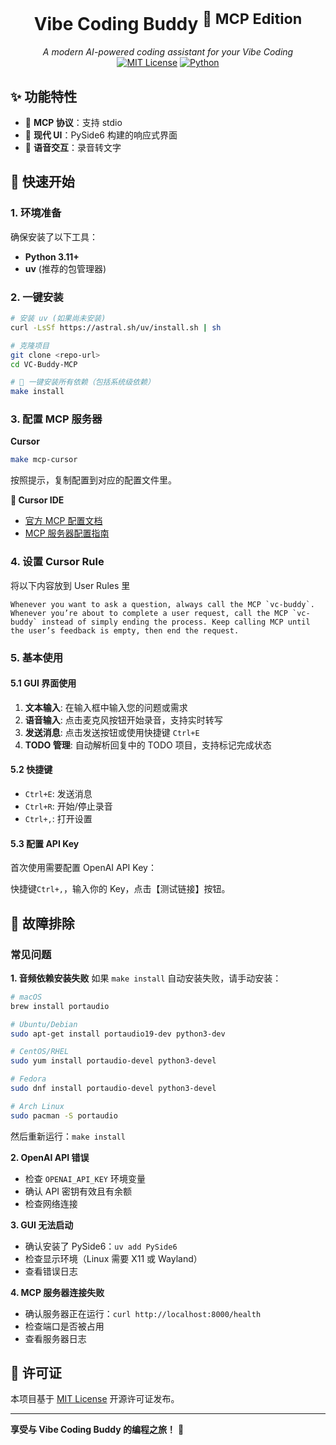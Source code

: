 <h1 align="center">Vibe Coding Buddy <sup>🚀 MCP Edition</sup></h1>
<p align="center">
  <em>A modern AI-powered coding assistant for your Vibe Coding</em><br>
  <a href="LICENSE"><img alt="MIT License" src="https://img.shields.io/badge/license-MIT-blue.svg"/></a>
  <a href="#"><img alt="Python" src="https://img.shields.io/badge/python-3.11%2B-yellow.svg"/></a>
  <!-- <a href="#"><img alt="CI" src="https://github.com/kun/vc-buddy/actions/workflows/ci.yml/badge.svg"/></a> -->
</p>

## ✨ 功能特性

- 🔄 **MCP 协议**：支持 stdio 
- 🎨 **现代 UI**：PySide6 构建的响应式界面
- 🎤 **语音交互**：录音转文字

## 🚀 快速开始

### 1. 环境准备

确保安装了以下工具：
- **Python 3.11+**
- **uv** (推荐的包管理器)

### 2. 一键安装

```bash
# 安装 uv (如果尚未安装)
curl -LsSf https://astral.sh/uv/install.sh | sh

# 克隆项目
git clone <repo-url>
cd VC-Buddy-MCP

# 🎉 一键安装所有依赖（包括系统级依赖）
make install
```

### 3. 配置 MCP 服务器

**Cursor**
```bash
make mcp-cursor
```
按照提示，复制配置到对应的配置文件里。

**🔧 Cursor IDE**
- [官方 MCP 配置文档](https://docs.cursor.com/context/model-context-protocol)
- [MCP 服务器配置指南](https://docs.cursor.com/guides/advanced/working-with-documentation)

### 4. 设置 Cursor Rule
将以下内容放到 User Rules 里
```
Whenever you want to ask a question, always call the MCP `vc-buddy`.
Whenever you’re about to complete a user request, call the MCP `vc-buddy` instead of simply ending the process. Keep calling MCP until the user’s feedback is empty, then end the request.
```

### 5. 基本使用

#### 5.1 GUI 界面使用

1. **文本输入**: 在输入框中输入您的问题或需求
2. **语音输入**: 点击麦克风按钮开始录音，支持实时转写
3. **发送消息**: 点击发送按钮或使用快捷键 `Ctrl+E`
4. **TODO 管理**: 自动解析回复中的 TODO 项目，支持标记完成状态

#### 5.2 快捷键

- `Ctrl+E`: 发送消息
- `Ctrl+R`: 开始/停止录音
- `Ctrl+,`: 打开设置

#### 5.3 配置 API Key

首次使用需要配置 OpenAI API Key：

快捷键`Ctrl+,`，输入你的 Key，点击【测试链接】按钮。

## 🐛 故障排除

### 常见问题

**1. 音频依赖安装失败**
如果 `make install` 自动安装失败，请手动安装：
```bash
# macOS
brew install portaudio

# Ubuntu/Debian  
sudo apt-get install portaudio19-dev python3-dev

# CentOS/RHEL
sudo yum install portaudio-devel python3-devel

# Fedora
sudo dnf install portaudio-devel python3-devel

# Arch Linux
sudo pacman -S portaudio
```
然后重新运行：`make install`

**2. OpenAI API 错误**
- 检查 `OPENAI_API_KEY` 环境变量
- 确认 API 密钥有效且有余额
- 检查网络连接

**3. GUI 无法启动**
- 确认安装了 PySide6：`uv add PySide6`
- 检查显示环境（Linux 需要 X11 或 Wayland）
- 查看错误日志

**4. MCP 服务器连接失败**
- 确认服务器正在运行：`curl http://localhost:8000/health`
- 检查端口是否被占用
- 查看服务器日志

## 📄 许可证

本项目基于 [MIT License](./LICENSE) 开源许可证发布。

---

**享受与 Vibe Coding Buddy 的编程之旅！** 🎉

